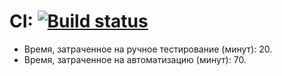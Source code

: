 # CI: [![Build status](https://ci.appveyor.com/api/projects/status/2di2p2lx87eqioeq?svg=true)](https://ci.appveyor.com/project/aremarss/card-testmode-api)

* Время, затраченное на ручное тестирование (минут): 20.
* Время, затраченное на автоматизацию (минут): 70.